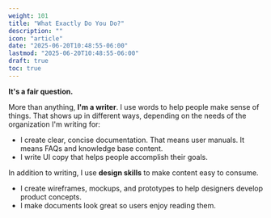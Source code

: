 ```yaml
---
weight: 101
title: "What Exactly Do You Do?"
description: ""
icon: "article"
date: "2025-06-20T10:48:55-06:00"
lastmod: "2025-06-20T10:48:55-06:00"
draft: true
toc: true
---
```

**It's a fair question.**

More than anything, **I'm a writer**. I use words to help people make sense of things. That shows up in different ways, depending on the needs of the organization I'm writing for:

- I create clear, concise documentation. That means user manuals. It means FAQs and knowledge base content.
- I write UI copy that helps people accomplish their goals.

In addition to writing, I use **design skills** to make content easy to consume.

- I create wireframes, mockups, and prototypes to help designers develop product concepts.
- I make documents look great so users enjoy reading them.
